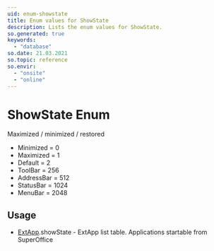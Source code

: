 ```yaml
---
uid: enum-showstate
title: Enum values for ShowState
description: Lists the enum values for ShowState.
so.generated: true
keywords:
  - "database"
so.date: 21.03.2021
so.topic: reference
so.envir:
  - "onsite"
  - "online"
---
```


# ShowState Enum

Maximized / minimized / restored

* Minimized = 0
* Maximized = 1
* Default = 2
* ToolBar = 256
* AddressBar = 512
* StatusBar = 1024
* MenuBar = 2048

## Usage

* [ExtApp](../extapp.md).showState - ExtApp list table. Applications startable from SuperOffice
